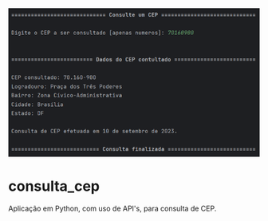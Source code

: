 <img src = "consulta_cep.png">

# consulta_cep

Aplicação em Python, com uso de API's, para consulta de CEP.
